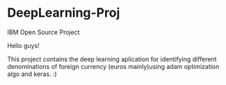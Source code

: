 # DeepLearning-Proj
IBM Open Source Project

Hello guys!

This project contains the deep learning aplication for identifying different denominations of foreign currency (euros mainly)using adam optimization algo and keras.
:)
